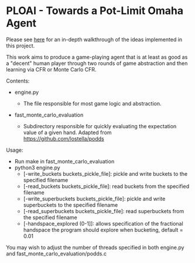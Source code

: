 # PLOAI - Towards a Pot-Limit Omaha Agent

Please see [here](https://docs.google.com/presentation/d/1xx-S2HE10ZZ7cnxWcXCnddAgX2nU1-tm62EJN41ATQs/edit?usp=sharing) for an in-depth walkthrough of the ideas implemented in this project.

This work aims to produce a game-playing agent that is at least as good as a "decent" human player through two rounds of game abstraction and then learning via CFR or Monte Carlo CFR.

Contents:

* engine.py
	* The file responsible for most game logic and abstraction.

* fast_monte_carlo_evaluation
	* Subdirectory responsible for quickly evaluating the expectation value of a given hand. Adapted from https://github.com/lostella/podds

Usage:

* Run make in fast_monte_carlo_evaluation
* python3 engine.py
	* [-write_buckets buckets_pickle_file]: pickle and write buckets to the specified filename
	* [-read_buckets buckets_pickle_file]: read buckets from the specified filename
	* [-write_superbuckets buckets_pickle_file]: pickle and write superbuckets to the specified filename
	* [-read_superbuckets buckets_pickle_file]: read superbuckets from the specified filename
	* [-handspace_explored (0-1]]: allows specification of the fractional handspace the program should explore when bucketing, default = 0.01

You may wish to adjust the number of threads specified in both engine.py and fast_monte_carlo_evaluation/podds.c